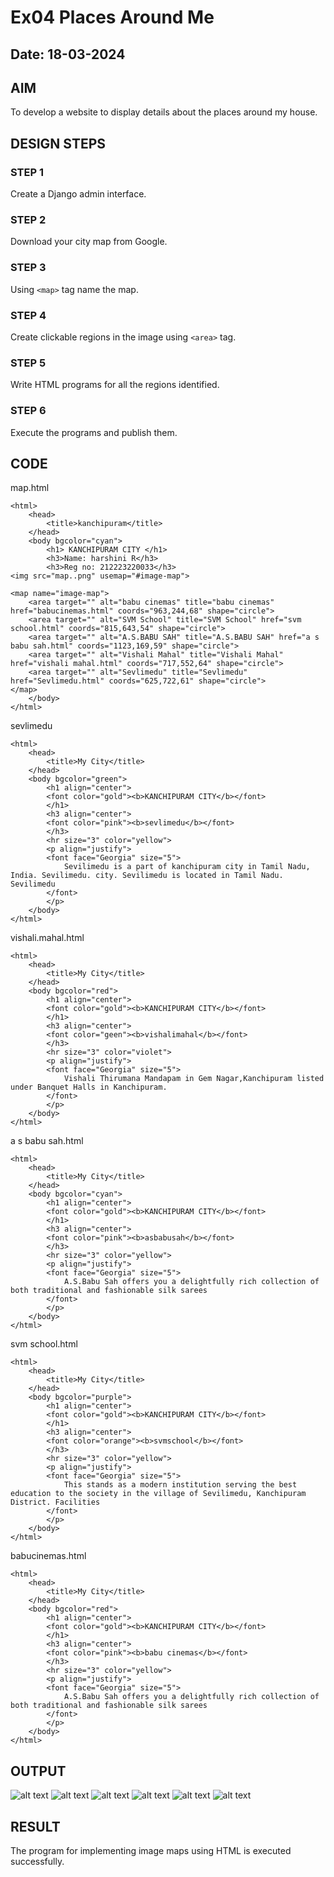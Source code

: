 # Ex04 Places Around Me
## Date: 18-03-2024

## AIM
To develop a website to display details about the places around my house.

## DESIGN STEPS

### STEP 1
Create a Django admin interface.

### STEP 2
Download your city map from Google.

### STEP 3
Using ```<map>``` tag name the map.

### STEP 4
Create clickable regions in the image using ```<area>``` tag.

### STEP 5
Write HTML programs for all the regions identified.

### STEP 6
Execute the programs and publish them.

## CODE
map.html
```
<html>
    <head>
        <title>kanchipuram</title>
    </head>
    <body bgcolor="cyan">
        <h1> KANCHIPURAM CITY </h1>
        <h3>Name: harshini R</h3>
        <h3>Reg no: 212223220033</h3>
<img src="map..png" usemap="#image-map">

<map name="image-map">
    <area target="" alt="babu cinemas" title="babu cinemas" href="babucinemas.html" coords="963,244,68" shape="circle">
    <area target="" alt="SVM School" title="SVM School" href="svm school.html" coords="815,643,54" shape="circle">
    <area target="" alt="A.S.BABU SAH" title="A.S.BABU SAH" href="a s babu sah.html" coords="1123,169,59" shape="circle">
    <area target="" alt="Vishali Mahal" title="Vishali Mahal" href="vishali mahal.html" coords="717,552,64" shape="circle">
    <area target="" alt="Sevlimedu" title="Sevlimedu" href="Sevlimedu.html" coords="625,722,61" shape="circle">
</map>
    </body>
</html>
```
sevlimedu
```
<html>
    <head>
        <title>My City</title>
    </head>
    <body bgcolor="green">
        <h1 align="center">
        <font color="gold"><b>KANCHIPURAM CITY</b></font>
        </h1>
        <h3 align="center">
        <font color="pink"><b>sevlimedu</b></font>
        </h3>
        <hr size="3" color="yellow">
        <p align="justify">
        <font face="Georgia" size="5">
            Sevilimedu is a part of kanchipuram city in Tamil Nadu, India. Sevilimedu. city. Sevilimedu is located in Tamil Nadu. Sevilimedu
        </font>
        </p>
    </body>
</html>
```
vishali.mahal.html
```
<html>
    <head>
        <title>My City</title>
    </head>
    <body bgcolor="red">
        <h1 align="center">
        <font color="gold"><b>KANCHIPURAM CITY</b></font>
        </h1>
        <h3 align="center">
        <font color="geen"><b>vishalimahal</b></font>
        </h3>
        <hr size="3" color="violet">
        <p align="justify">
        <font face="Georgia" size="5">
            Vishali Thirumana Mandapam in Gem Nagar,Kanchipuram listed under Banquet Halls in Kanchipuram. 
        </font>
        </p>
    </body>
</html>
```
a s babu sah.html
```
<html>
    <head>
        <title>My City</title>
    </head>
    <body bgcolor="cyan">
        <h1 align="center">
        <font color="gold"><b>KANCHIPURAM CITY</b></font>
        </h1>
        <h3 align="center">
        <font color="pink"><b>asbabusah</b></font>
        </h3>
        <hr size="3" color="yellow">
        <p align="justify">
        <font face="Georgia" size="5">
            A.S.Babu Sah offers you a delightfully rich collection of both traditional and fashionable silk sarees
        </font>
        </p>
    </body>
</html>
```
svm school.html
```
<html>
    <head>
        <title>My City</title>
    </head>
    <body bgcolor="purple">
        <h1 align="center">
        <font color="gold"><b>KANCHIPURAM CITY</b></font>
        </h1>
        <h3 align="center">
        <font color="orange"><b>svmschool</b></font>
        </h3>
        <hr size="3" color="yellow">
        <p align="justify">
        <font face="Georgia" size="5">
            This stands as a modern institution serving the best education to the society in the village of Sevilimedu, Kanchipuram District. Facilities
        </font>
        </p>
    </body>
</html>
```
babucinemas.html
```
<html>
    <head>
        <title>My City</title>
    </head>
    <body bgcolor="red">
        <h1 align="center">
        <font color="gold"><b>KANCHIPURAM CITY</b></font>
        </h1>
        <h3 align="center">
        <font color="pink"><b>babu cinemas</b></font>
        </h3>
        <hr size="3" color="yellow">
        <p align="justify">
        <font face="Georgia" size="5">
            A.S.Babu Sah offers you a delightfully rich collection of both traditional and fashionable silk sarees
        </font>
        </p>
    </body>
</html>
```

## OUTPUT

![alt text](<Screenshot 2024-03-27 123056.png>) ![alt text](<Screenshot 2024-03-27 123108.png>) ![alt text](<Screenshot 2024-03-27 123520.png>) ![alt text](<Screenshot 2024-03-27 123531.png>) ![alt text](<Screenshot 2024-03-27 123542.png>) ![alt text](<Screenshot 2024-03-27 123609.png>)





## RESULT
The program for implementing image maps using HTML is executed successfully.
